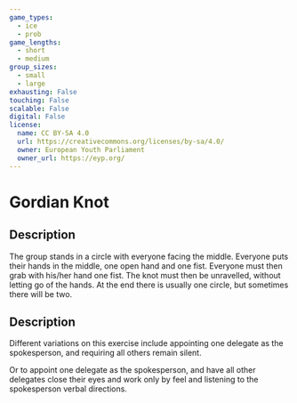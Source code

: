 ```yaml
---
game_types:
  - ice
  - prob
game_lengths:
  - short
  - medium
group_sizes:
  - small
  - large
exhausting: False
touching: False
scalable: False
digital: False
license:
  name: CC BY-SA 4.0
  url: https://creativecommons.org/licenses/by-sa/4.0/
  owner: European Youth Parliament
  owner_url: https://eyp.org/
---
```

# Gordian Knot

## Description
The group stands in a circle with everyone facing the middle. Everyone puts their hands in the middle, one open hand and one fist. Everyone must then grab with his/her hand one fist. The knot must then be unravelled, without letting go of the hands. At the end there is usually one circle, but sometimes there will be two.

## Description
Different variations on this exercise include appointing one delegate as the spokesperson, and requiring all others remain silent.

Or to appoint one delegate as the spokesperson, and have all other delegates close their eyes and work only by feel and listening to the spokesperson verbal directions.
